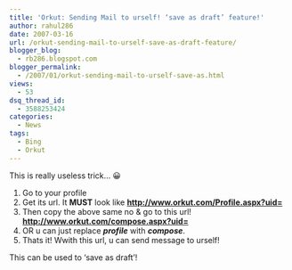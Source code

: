 ```yaml
---
title: 'Orkut: Sending Mail to urself! ‘save as draft’ feature!'
author: rahul286
date: 2007-03-16
url: /orkut-sending-mail-to-urself-save-as-draft-feature/
blogger_blog:
  - rb286.blogspot.com
blogger_permalink:
  - /2007/01/orkut-sending-mail-to-urself-save-as.html
views:
  - 53
dsq_thread_id:
  - 3588253424
categories:
  - News
tags:
  - Bing
  - Orkut
---
```

This is really useless trick&#8230; 😀

  1. Go to your profile
  2. Get its url. It <span style="font-weight: bold">MUST</span> look like <span style="font-weight: bold">http://www.orkut.com/Profile.aspx?uid=<span style="color: #990000"><some></some></span></span>
  3. Then copy the above same no & go to this url! <span style="font-weight: bold">http://www.orkut.com/compose.aspx?uid=</span><span style="color: #990000; font-weight: bold"> <that></that></span>
  4. OR u can just replace <span style="font-weight: bold; font-style: italic">profile</span> with <span style="font-weight: bold; font-style: italic">compose</span>.
  5. Thats it! Wwith this url, u can send message to urself!

This can be used to &#8216;save as draft&#8217;!
